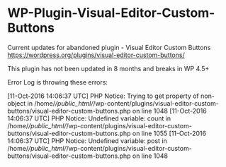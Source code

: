 # WP-Plugin-Visual-Editor-Custom-Buttons
Current updates for abandoned plugin - Visual Editor Custom Buttons https://wordpress.org/plugins/visual-editor-custom-buttons/ 


This plugin has not been updated in 8 months and breaks in WP 4.5+

Error Log is throwing these errors:

  [11-Oct-2016 14:06:37 UTC] PHP Notice:  Trying to get property of non-object in /home/*/public_html/*/wp-content/plugins/visual-editor-custom-buttons/visual-editor-custom-buttons.php on line 1048
  [11-Oct-2016 14:06:37 UTC] PHP Notice:  Undefined variable: count in /home/*/public_html/*/wp-content/plugins/visual-editor-custom-buttons/visual-editor-custom-buttons.php on line 1055
  [11-Oct-2016 14:06:37 UTC] PHP Notice:  Undefined variable: post in /home/*/public_html/*/wp-content/plugins/visual-editor-custom-buttons/visual-editor-custom-buttons.php on line 1048

